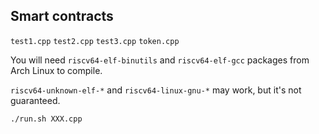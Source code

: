 ## Smart contracts

`test1.cpp`
`test2.cpp`
`test3.cpp`
`token.cpp`

You will need `riscv64-elf-binutils` and `riscv64-elf-gcc` packages from Arch Linux to compile.

`riscv64-unknown-elf-*` and `riscv64-linux-gnu-*` may work, but it's not guaranteed.

`./run.sh XXX.cpp`